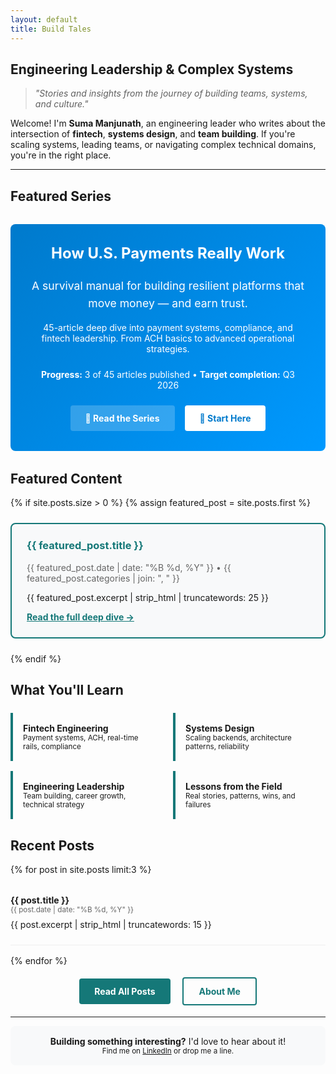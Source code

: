 ```yaml
---
layout: default
title: Build Tales
---
```

<link rel="stylesheet" href="/assets/css/style.css">

## Engineering Leadership & Complex Systems

> *"Stories and insights from the journey of building teams, systems, and culture."*

Welcome! I'm **Suma Manjunath**, an engineering leader who writes about the intersection of **fintech**, **systems design**, and **team building**. If you're scaling systems, leading teams, or navigating complex technical domains, you're in the right place.

---

## Featured Series

<div style="background: linear-gradient(135deg, #007acc, #0099ff); color: white; padding: 2rem; border-radius: 8px; margin: 2rem 0; text-align: center;">
  <h3 style="margin-top: 0; color: white; font-size: 1.5rem;">How U.S. Payments Really Work</h3>
  <p style="font-size: 1.1rem; line-height: 1.6; margin: 1rem 0;">A survival manual for building resilient platforms that move money — and earn trust.</p>
  <p style="margin: 1rem 0;">45-article deep dive into payment systems, compliance, and fintech leadership. From ACH basics to advanced operational strategies.</p>
  <div style="margin: 1.5rem 0;">
    <strong>Progress:</strong> 3 of 45 articles published • <strong>Target completion:</strong> Q3 2026
  </div>
  <div style="display: flex; gap: 1rem; justify-content: center; flex-wrap: wrap; margin-top: 1.5rem;">
    <a href="/how-us-payments-actually-work/" style="background: rgba(255,255,255,0.2); color: white; padding: 0.75rem 1.5rem; border-radius: 4px; text-decoration: none; font-weight: bold;">
      📖 Read the Series
    </a>
    <a href="/fintech/payments/2025/08/13/money-flow-bank-account.html" style="background: white; color: #007acc; padding: 0.75rem 1.5rem; border-radius: 4px; text-decoration: none; font-weight: bold;">
      🚀 Start Here
    </a>
  </div>
</div>

## Featured Content

{% if site.posts.size > 0 %}
  {% assign featured_post = site.posts.first %}
  <div style="border: 2px solid #157878; border-radius: 8px; padding: 1.5rem; margin: 1.5rem 0; background: #f8f9fa;">
    <h3 style="margin-top: 0;"><a href="{{ featured_post.url }}" style="text-decoration: none; color: #157878;">{{ featured_post.title }}</a></h3>
    <p style="color: #666; margin: 0.5rem 0;">{{ featured_post.date | date: "%B %d, %Y" }} • {{ featured_post.categories | join: ", " }}</p>
    <p>{{ featured_post.excerpt | strip_html | truncatewords: 25 }}</p>
    <a href="{{ featured_post.url }}" style="font-weight: bold; color: #157878;">Read the full deep dive →</a>
  </div>
{% endif %}

## What You'll Learn

<div style="display: grid; grid-template-columns: 1fr 1fr; gap: 1rem; margin: 1.5rem 0;">
  <div style="padding: 1rem; border-left: 4px solid #157878;">
    <strong>Fintech Engineering</strong><br>
    <small>Payment systems, ACH, real-time rails, compliance</small>
  </div>
  <div style="padding: 1rem; border-left: 4px solid #157878;">
    <strong>Systems Design</strong><br>
    <small>Scaling backends, architecture patterns, reliability</small>
  </div>
  <div style="padding: 1rem; border-left: 4px solid #157878;">
    <strong>Engineering Leadership</strong><br>
    <small>Team building, career growth, technical strategy</small>
  </div>
  <div style="padding: 1rem; border-left: 4px solid #157878;">
    <strong>Lessons from the Field</strong><br>
    <small>Real stories, patterns, wins, and failures</small>
  </div>
</div>

## Recent Posts

{% for post in site.posts limit:3 %}
<article style="margin: 1rem 0; padding: 1rem 0; border-bottom: 1px solid #eee;">
  <h4 style="margin: 0;"><a href="{{ post.url }}" style="text-decoration: none;">{{ post.title }}</a></h4>
  <small style="color: #666;">{{ post.date | date: "%B %d, %Y" }}</small>
  <p style="margin: 0.5rem 0;">{{ post.excerpt | strip_html | truncatewords: 15 }}</p>
</article>
{% endfor %}

<div style="text-align: center; margin: 2rem 0;">
  <a href="/blog/" style="background: #157878; color: white; padding: 0.75rem 1.5rem; text-decoration: none; border-radius: 4px; font-weight: bold;">Read All Posts</a>
  <a href="/about/" style="background: transparent; color: #157878; padding: 0.75rem 1.5rem; text-decoration: none; border: 2px solid #157878; border-radius: 4px; font-weight: bold; margin-left: 1rem;">About Me</a>
</div>

---

<div style="text-align: center; padding: 1rem; background: #f8f9fa; border-radius: 8px;">
  <p style="margin: 0;"><strong>Building something interesting?</strong> I'd love to hear about it!</p>
  <small>Find me on <a href="https://linkedin.com/in/sumamanjunath">LinkedIn</a> or drop me a line.</small>
</div>
